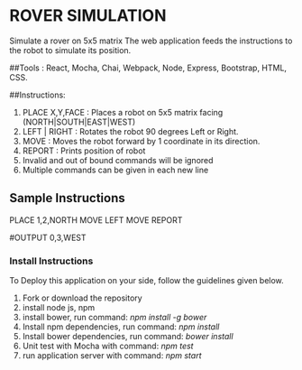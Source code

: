 # ROVER SIMULATION
Simulate a rover on 5x5 matrix
The web application feeds the instructions to the robot to simulate its position.

##Tools : React, Mocha, Chai, Webpack, Node, Express, Bootstrap, HTML, CSS.

##Instructions:
  1. PLACE X,Y,FACE : Places a robot on 5x5 matrix facing (NORTH|SOUTH|EAST|WEST)   
  2. LEFT | RIGHT : Rotates the robot 90 degrees Left or Right.
  3. MOVE : Moves the robot forward by 1 coordinate in its direction.
  4. REPORT : Prints position of robot
  5. Invalid and out of bound commands will be ignored
  6. Multiple commands can be given in each new line

## Sample Instructions
  PLACE 1,2,NORTH
  MOVE
  LEFT
  MOVE
  REPORT

#OUTPUT
  0,3,WEST



### Install Instructions
To Deploy this application on your side, follow the guidelines given below.
  1. Fork or download the repository
  2. install node js, npm
  3. install bower, run command: *npm install -g bower* 
  4. Install npm dependencies, run command: *npm install*
  5. Install bower dependencies, run command: *bower install*
  6. Unit test with Mocha with command: *npm test*
  7. run application server with command: *npm start*
